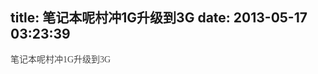 title: 笔记本呢村冲1G升级到3G
date: 2013-05-17 03:23:39
---

<span style="color:#444444;font-family:Tahoma;font-size:14px;line-height:22px;background-color:#FFFFFF;">笔记本呢村冲1G升级到3G</span>